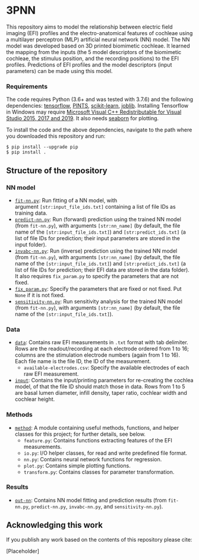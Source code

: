 # 3PNN

This repository aims to model the relationship between electric field imaging (EFI) profiles and the electro-anatomical features of cochleae using a multilayer perceptron (MLP) artificial neural network (NN) model.
The NN model was developed based on 3D printed biomimetic cochleae.
It learned the mapping from the inputs (the 5 model descriptors of the biomimetic cochleae, the stimulus position, and the recording positions) to the EFI profiles.
Predictions of EFI profiles and the model descriptors (input parameters) can be made using this model.

### Requirements

The code requires Python (3.6+ and was tested with 3.7.6) and the following dependencies:
[tensorflow](https://www.tensorflow.org/install),
[PINTS](https://github.com/pints-team/pints#installing-pints),
[scikit-learn](https://scikit-learn.org/stable/install.html),
[joblib](https://joblib.readthedocs.io/en/latest/installing.html).
Installing Tensorflow in Windows may require [Microsoft Visual C++ Redistributable for Visual Studio 2015, 2017 and 2019](https://support.microsoft.com/en-us/help/2977003/the-latest-supported-visual-c-downloads).
It also needs [seaborn](https://seaborn.pydata.org/installing.html) for plotting.

To install the code and the above dependencies, navigate to the path where you downloaded this repository and run:
```
$ pip install --upgrade pip
$ pip install .
```


## Structure of the repository

### NN model
- [`fit-nn.py`](./fit-nn.py): Run fitting of a NN model, with argument `[str:input_file_ids.txt]`
                              containing a list of file IDs as training data. 
- [`predict-nn.py`](./predict-nn.py): Run (forward) prediction using the trained NN model (from `fit-nn.py`),
                                      with arguments `[str:nn_name]` (by default, the file name of the `[str:input_file_ids.txt]`)
                                      and `[str:predict_ids.txt]` (a list of file IDs for prediction;
                                      their input parameters are stored in the input folder).
- [`invabc-nn.py`](./invabc-nn.py): Run (inverse) prediction using the trained NN model (from `fit-nn.py`),
                                    with arguments `[str:nn_name]` (by default, the file name of the `[str:input_file_ids.txt]`)
                                    and `[str:predict_ids.txt]` (a list of file IDs for prediction;
                                    their EFI data are stored in the data folder).
                                    It also requires `fix_param.py` to specify the parameters that are not fixed.
- [`fix_param.py`](./fix_param.py): Specify the parameters that are fixed or not fixed. Put `None` if it is not fixed.
- [`sensitivity-nn.py`](./sensitivity-nn.py): Run sensitivity analysis for the trained NN model (from `fit-nn.py`),
                                              with arguments `[str:nn_name]` (by default, the file name of the `[str:input_file_ids.txt]`).


### Data
- [`data`](./data): Contains raw EFI measurements in `.txt` format with tab delimiter.
                    Rows are the readout/recording at each electrode ordered from 1 to 16;
                    columns are the stimulation electrode numbers (again from 1 to 16).
                    Each file name is the file ID, the ID of the measurement.
  - `available-electrodes.csv`: Specify the available electrodes of each raw EFI measurement.
- [`input`](./input): Contains the input/printing parameters for re-creating the cochlea model,
                      of that the file ID should match those in data.
                      Rows from 1 to 5 are basal lumen diameter, infill density, taper ratio, cochlear width and cochlear height.


### Methods
- [`method`](./method): A module containing useful methods, functions, and helper classes for this project; for further details, see below.
  - `feature.py`: Contains functions extracting features of the EFI measurements.
  - `io.py`: I/O helper classes, for read and write predefined file format.
  - `nn.py`: Contains neural network functions for regression.
  - `plot.py`: Contains simple plotting functions.
  - `transform.py`: Contains classes for parameter transformation.


### Results
- [`out-nn`](./out-nn): Contains NN model fitting and prediction results (from `fit-nn.py`, `predict-nn.py`, `invabc-nn.py`, and `sensitivity-nn.py`).


## Acknowledging this work

If you publish any work based on the contents of this repository please cite:

[Placeholder]
